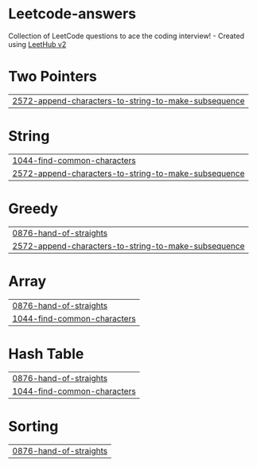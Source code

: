 # Leetcode-answers
Collection of LeetCode questions to ace the coding interview! - Created using [LeetHub v2](https://github.com/arunbhardwaj/LeetHub-2.0)


# Two Pointers
|  |
| ------- |
| [2572-append-characters-to-string-to-make-subsequence](https://github.com/vishnu-018/Leetcode-answers/tree/master/2572-append-characters-to-string-to-make-subsequence) |
# String
|  |
| ------- |
| [1044-find-common-characters](https://github.com/vishnu-018/Leetcode-answers/tree/master/1044-find-common-characters) |
| [2572-append-characters-to-string-to-make-subsequence](https://github.com/vishnu-018/Leetcode-answers/tree/master/2572-append-characters-to-string-to-make-subsequence) |
# Greedy
|  |
| ------- |
| [0876-hand-of-straights](https://github.com/vishnu-018/Leetcode-answers/tree/master/0876-hand-of-straights) |
| [2572-append-characters-to-string-to-make-subsequence](https://github.com/vishnu-018/Leetcode-answers/tree/master/2572-append-characters-to-string-to-make-subsequence) |
# Array
|  |
| ------- |
| [0876-hand-of-straights](https://github.com/vishnu-018/Leetcode-answers/tree/master/0876-hand-of-straights) |
| [1044-find-common-characters](https://github.com/vishnu-018/Leetcode-answers/tree/master/1044-find-common-characters) |
# Hash Table
|  |
| ------- |
| [0876-hand-of-straights](https://github.com/vishnu-018/Leetcode-answers/tree/master/0876-hand-of-straights) |
| [1044-find-common-characters](https://github.com/vishnu-018/Leetcode-answers/tree/master/1044-find-common-characters) |
# Sorting
|  |
| ------- |
| [0876-hand-of-straights](https://github.com/vishnu-018/Leetcode-answers/tree/master/0876-hand-of-straights) |